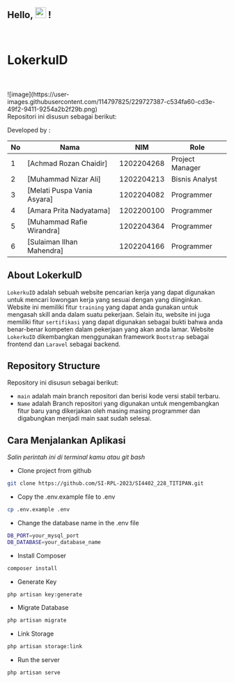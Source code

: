 ## Hello, <img src="https://media.giphy.com/media/hvRJCLFzcasrR4ia7z/giphy.gif" width=25> !
<br>

<h1>LokerkuID </h1>
</br>
<br>
![image](https://user-images.githubusercontent.com/114797825/229727387-c534fa60-cd3e-49f2-9411-9254a2b2f29b.png)
</br>
Repositori ini disusun sebagai berikut:

Developed by : <br>

| No  | Nama                               | NIM        | Role            |
| --- | ---------------------------------- | ---------- | --------------- |
| 1   | [Achmad Rozan Chaidir]             | 1202204268 | Project Manager |
| 2   | [Muhammad Nizar Ali]               | 1202204213 | Bisnis Analyst  |
| 3   | [Melati Puspa Vania Asyara]        | 1202204082 | Programmer      |
| 4   | [Amara Prita Nadyatama]            | 1202200100 | Programmer      |
| 5   | [Muhammad Rafie Wirandra]          | 1202204364 | Programmer      |
| 6   | [Sulaiman Ilhan Mahendra]          | 1202204166 | Programmer      |


## About LokerkuID
`LokerkuID` adalah sebuah website pencarian kerja yang dapat digunakan untuk mencari lowongan kerja yang sesuai dengan yang diinginkan. Website ini memiliki fitur `training` yang dapat anda gunakan untuk mengasah skill anda dalam suatu pekerjaan. Selain itu, website ini juga memiliki fitur `sertifikasi` yang dapat digunakan sebagai bukti bahwa anda benar-benar kompeten dalam pekerjaan yang akan anda lamar.
Website `LokerkuID` dikembangkan menggunakan framework `Bootstrap` sebagai frontend dan `Laravel` sebagai backend.


## Repository Structure

Repository ini disusun sebagai berikut:

-   `main` adalah main branch repositori dan berisi kode versi stabil terbaru.
-   `Name` adalah Branch repositori yang digunakan untuk mengembangkan fitur baru yang dikerjakan oleh masing masing programmer dan digabungkan menjadi main saat sudah selesai.

## Cara Menjalankan Aplikasi
*Salin perintah ini di terminal kamu atau git bash*

- Clone project from github

```bash
git clone https://github.com/SI-RPL-2023/SI4402_228_TITIPAN.git 
```

- Copy the .env.example file to .env

```bash
cp .env.example .env
```

- Change the database name in the .env file

```bash
DB_PORT=your_mysql_port
DB_DATABASE=your_database_name
```

- Install Composer

```bash
composer install
```

- Generate Key

```bash
php artisan key:generate
```

- Migrate Database

```bash
php artisan migrate
```

- Link Storage

```bash
php artisan storage:link
```

- Run the server

```bash
php artisan serve
```
